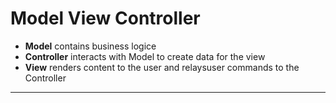 # Model View Controller

- **Model** contains business logice  
- **Controller** interacts with Model to create data for the view  
- **View** renders content to the user and relaysuser commands to the Controller  
---

